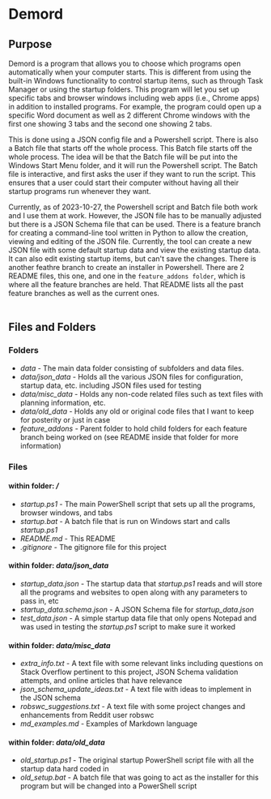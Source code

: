 # Demord

## Purpose

Demord is a program that allows you to choose which programs open automatically when your computer starts. This is different from using the built-in Windows functionality to control startup items, such as through Task Manager or using the startup folders. This program will let you set up specific tabs and browser windows including web apps (i.e., Chrome apps) in addition to installed programs. For example, the program could open up a specific Word document as well as 2 different Chrome windows with the first one showing 3 tabs and the second one showing 2 tabs.

This is done using a JSON config file and a Powershell script. There is also a Batch file that starts off the whole process. This Batch file starts off the whole process. The idea will be that the Batch file will be put into the Windows Start Menu folder, and it will run the Powershell script. The Batch file is interactive, and first asks the user if they want to run the script. This ensures that a user could start their computer without having all their startup programs run whenever they want.

Currently, as of 2023-10-27, the Powershell script and Batch file both work and I use them at work. However, the JSON file has to be manually adjusted but there is a JSON Schema file that can be used. There is a feature branch for creating a command-line tool written in Python to allow the creation, viewing and editing of the JSON file. Currently, the tool can create a new JSON file with some default startup data and view the existing startup data. It can also edit existing startup items, but can't save the changes. There is another feathre branch to create an installer in Powershell. There are 2 README files, this one, and one in the <code>feature_addons folder</code>, which is where all the feature branches are held. That README lists all the past feature branches as well as the current ones.
<br>
<br>

## Files and Folders

### Folders
* *data* - The main data folder consisting of subfolders and data files.
* *data/json_data* - Holds all the various JSON files for configuration, startup data, etc. including JSON files used for testing
* *data/misc_data* - Holds any non-code related files such as text files with planning information, etc.
* *data/old_data* - Holds any old or original code files that I want to keep for posterity or just in case
* *feature_addons* - Parent folder to hold child folders for each feature branch being worked on (see README inside that folder for more information)


### Files
#### within folder: */*
* *startup.ps1* - The main PowerShell script that sets up all the programs, browser windows, and tabs
* *startup.bat* - A batch file that is run on Windows start and calls *startup.ps1*
* *README.md* - This README
* *.gitignore* - The gitignore file for this project
#### within folder: *data/json_data*
* *startup_data.json* - The startup data that *startup.ps1* reads and will store all the programs and websites to open along with any parameters to pass in, etc
* *startup_data.schema.json* - A JSON Schema file for *startup_data.json*
* *test_data.json* - A simple startup data file that only opens Notepad and was used in testing the *startup.ps1* script to make sure it worked
#### within folder: *data/misc_data*
* *extra_info.txt* - A text file with some relevant links including questions on Stack Overflow pertinent to this project, JSON Schema validation attempts, and online articles that have relevance
* *json_schema_update_ideas.txt* - A text file with ideas to implement in the JSON schema
* *robswc_suggestions.txt* - A text file with some project changes and enhancements from Reddit user robswc
* *md_examples.md* - Examples of Markdown language
#### within folder: *data/old_data*
* *old_startup.ps1* - The original startup PowerShell script file with all the startup data hard coded in
* *old_setup.bat* - A batch file that was going to act as the installer for this program but will be changed into a PowerShell script

